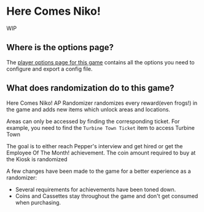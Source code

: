 # Here Comes Niko!
WIP
## Where is the options page?

The [player options page for this game](../player-options) contains all the options you need to configure
and export a config file.

## What does randomization do to this game?

Here Comes Niko! AP Randomizer randomizes every reward(even frogs!) in the game and adds new items which unlock areas and locations.

Areas can only be accessed by finding the corresponding ticket. For example, you need to find the `Turbine Town Ticket` item to access Turbine Town

The goal is to either reach Pepper's interview and get hired or get the Employee Of The Month! achievement. The coin amount required to buy at the Kiosk is randomized

A few changes have been made to the game for a better experience as a randomizer:

- Several requirements for achievements have been toned down.
- Coins and Cassettes stay throughout the game and don't get consumed when purchasing.
